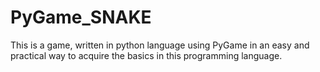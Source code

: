 # PyGame_SNAKE
This is a game, written in python language using PyGame in an easy and practical way to acquire the basics in this programming language. 
